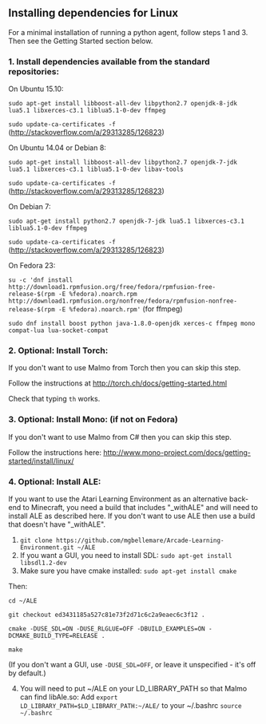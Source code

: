 ## Installing dependencies for Linux ##

For a minimal installation of running a python agent, follow steps 1 and 3. Then see the Getting Started section below.

### 1. Install dependencies available from the standard repositories: ###

On Ubuntu 15.10: 

`sudo apt-get install libboost-all-dev libpython2.7 openjdk-8-jdk lua5.1 libxerces-c3.1 liblua5.1-0-dev ffmpeg`  

`sudo update-ca-certificates -f` (http://stackoverflow.com/a/29313285/126823)

On Ubuntu 14.04 or Debian 8:

`sudo apt-get install libboost-all-dev libpython2.7 openjdk-7-jdk lua5.1 libxerces-c3.1 liblua5.1-0-dev libav-tools`  

`sudo update-ca-certificates -f` (http://stackoverflow.com/a/29313285/126823)

On Debian 7:

`sudo apt-get install python2.7 openjdk-7-jdk lua5.1 libxerces-c3.1 liblua5.1-0-dev ffmpeg`  

`sudo update-ca-certificates -f` (http://stackoverflow.com/a/29313285/126823)

On Fedora 23:

`su -c 'dnf install http://download1.rpmfusion.org/free/fedora/rpmfusion-free-release-$(rpm -E %fedora).noarch.rpm http://download1.rpmfusion.org/nonfree/fedora/rpmfusion-nonfree-release-$(rpm -E %fedora).noarch.rpm'` (for ffmpeg)  

`sudo dnf install boost python java-1.8.0-openjdk xerces-c ffmpeg mono compat-lua lua-socket-compat`

### 2. Optional: Install Torch: ###

If you don't want to use Malmo from Torch then you can skip this step.

Follow the instructions at http://torch.ch/docs/getting-started.html

Check that typing `th` works.

### 3. Optional: Install Mono: (if not on Fedora) ###

If you don't want to use Malmo from C# then you can skip this step.

Follow the instructions here: http://www.mono-project.com/docs/getting-started/install/linux/

### 4. Optional: Install ALE: ###

If you want to use the Atari Learning Environment as an alternative back-end to Minecraft, you need a build that includes "_withALE"
and will need to install ALE as described here. If you don't want to use ALE then use a build that doesn't have "_withALE".

1. `git clone https://github.com/mgbellemare/Arcade-Learning-Environment.git ~/ALE`
2. If you want a GUI, you need to install SDL:
`sudo apt-get install libsdl1.2-dev`
3. Make sure you have cmake installed:
`sudo apt-get install cmake`

Then:

`cd ~/ALE`

`git checkout ed3431185a527c81e73f2d71c6c2a9eaec6c3f12 .`

`cmake -DUSE_SDL=ON -DUSE_RLGLUE=OFF -DBUILD_EXAMPLES=ON -DCMAKE_BUILD_TYPE=RELEASE .`

`make`

(If you don't want a GUI, use `-DUSE_SDL=OFF`, or leave it unspecified - it's off by default.)

4. You will need to put ~/ALE on your LD_LIBRARY_PATH so that Malmo can find libAle.so:
Add `export LD_LIBRARY_PATH=$LD_LIBRARY_PATH:~/ALE/` to your ~/.bashrc
`source ~/.bashrc`

